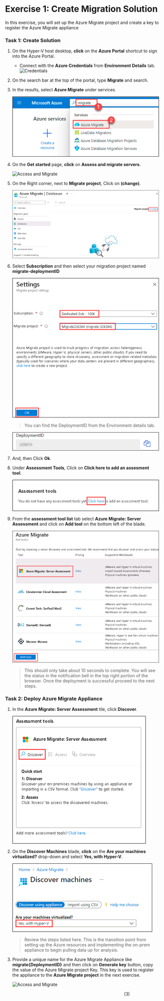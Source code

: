# Exercise 1: Create Migration Solution

In this exercise, you will set up the Azure Migrate project and create a key to register the  Azure Migrate appliance

### Task 1: Create Solution

1. On the Hyper-V host desktop, **click** on the **Azure Portal** shortcut to sign into the Azure Portal.

      - Connect with the **Azure Credentials** from **Environment Details** tab.
   ![Credentials](image/azureportal.png)

1.  On the search bar at the top of the portal, type **Migrate** and search.

1.  In the results, select **Azure Migrate** under services.

    ![Access and Migrate](image/discoverassess-1.png)

1.  On the **Get started** page, **click** on **Assess and migrate servers**.

    ![Access and Migrate](image/assessmigrate.png)

1.  On the Right corner, next to **Migrate project**, Click on **(change)**.

    ![Access and Migrate](image/discoverassess-2.png)

1.  Select **Subscription** and then select your migration project named **migrate-deploymentID**

    ![Access and Migrate](image/discoverassess-3.png)

    > You can find the DeploymentID from the Environment details tab.
    
     ![Access and Migrate](image/deploymentid.png)
      
1.  And, then Click **Ok**.

1.  Under **Assessment Tools**, Click on **Click here to add an assesment tool**.

    ![](image/clickhere.png)  

1.  From the **assessment tool list** tab select **Azure Migrate: Server Assessment** and click on **Add tool** on the bottom left of the blade.

    ![](image/migratetool.png)

	>This should only take about 10 seconds to complete. You will see the status in the notification bell in the top right portion of the browser. Once the deployment is successful proceed to the next steps. 

### Task 2: Deploy Azure Migrate Appliance

1. In the **Azure Migrate: Server Assessment** tile, click **Discover**.

   ![Access and Migrate](image/discoverassess-4.png)
    
1. On the **Discover Machines** blade, **click** on the **Are your machines virtualized?** drop-down and select **Yes, with Hyper-V**.

   ![Access and Migrate](image/discoverassess-5.png)

	>Review the steps listed here. This is the transition point from setting up the Azure resources and implementing the on-prem appliance to begin pulling data up for analysis.

1. Provide a unique name for the Azure Migrate Appliance like **migrate{DeploymentID}** and then click on **Generate key** button, copy the value of the Azure Migrate project Key. This key is used to register the appliance to the **Azure Migrate project** in the next exercise.

    ![Access and Migrate](image/migrateprojectkey.png)

&nbsp;&nbsp;&nbsp;&nbsp;&nbsp;&nbsp;&nbsp;&nbsp;&nbsp;&nbsp;&nbsp;&nbsp;&nbsp;&nbsp;&nbsp;&nbsp;&nbsp;&nbsp;&nbsp;&nbsp;&nbsp;&nbsp;&nbsp;&nbsp;&nbsp;&nbsp;&nbsp;&nbsp;&nbsp;&nbsp;&nbsp;&nbsp;&nbsp;&nbsp;&nbsp;&nbsp;&nbsp;&nbsp;&nbsp;&nbsp;&nbsp;&nbsp;&nbsp;&nbsp;&nbsp;&nbsp;&nbsp;&nbsp;&nbsp;&nbsp;&nbsp;&nbsp;&nbsp;&nbsp;&nbsp;&nbsp;&nbsp;&nbsp;&nbsp;&nbsp;&nbsp;&nbsp;&nbsp;&nbsp;&nbsp;&nbsp;&nbsp;&nbsp;&nbsp;&nbsp;&nbsp;&nbsp;&nbsp;&nbsp;&nbsp;&nbsp;&nbsp;&nbsp;&nbsp;&nbsp;&nbsp;&nbsp;&nbsp;&nbsp;&nbsp;&nbsp;&nbsp;&nbsp;&nbsp;&nbsp;&nbsp;&nbsp;&nbsp;&nbsp;&nbsp;&nbsp;&nbsp;&nbsp;&nbsp;(3)
